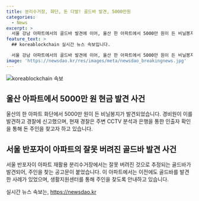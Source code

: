 ```yaml
---
title: 분리수거장, 화단, 돈 다발! 골드바 발견, 5000만원
categories:
  - News
excerpt: >
  서울 강남 아파트에서의 골드바 발견에 이어, 울산 한 아파트에서 5000만 원이 든 비닐봉지가 화단에서 발견됐다. 경비원이 돈다발을 발견하자 경찰에 신고했고, 현재 돈 주인을 찾기 위해 수사 중이다. 지난달 서초구 아파트에서도 골드바가 발견돼 주인 찾기에 관심이 쏠리고 있다. 생활지원센터는 관련 주민들에게 확인절차를 거친 후 골드바를 찾아가도록 요청하고 있다.
feature_text: >
  ## koreablockchain 실시간 뉴스 속보입니다.

  서울 강남 아파트에서의 골드바 발견에 이어, 울산 한 아파트에서 5000만 원이 든 비닐봉지가 화단에서 발견됐다. 경비원이 돈다발을 발견하자 경찰에 신고했고, 현재 돈 주인을 찾기 위해 수사 중이다. 지난달 서초구 아파트에서도 골드바가 발견돼 주인 찾기에 관심이 쏠리고 있다. 생활지원센터는 관련 주민들에게 확인절차를 거친 후 골드바를 찾아가도록 요청하고 있다.
image: 'https://newsdao.kr/res/images/meta/newsdao_breakingnews.jpg'
---
```


<p><img src="https://newsdao.kr/res/images/meta/newsdao_breakingnews.jpg" alt="koreablockchain 속보" /></p>

<h2 data-ke-size="size26">울산 아파트에서 5000만 원 현금 발견 사건</h2>

<p data-ke-size="size16">울산의 한 아파트 화단에서 5000만 원이 든 비닐봉지가 발견되었습니다. 경비원이 이를 발견하고 경찰에 신고했으며, 현재 경찰은 주변 CCTV 분석과 은행을 통한 인출자 확인을 통해 돈 주인을 찾고자 하고 있습니다.</p>

<h2 data-ke-size="size26">서울 반포자이 아파트의 잘못 버려진 골드바 발견 사건</h2>

<p data-ke-size="size16">서울 반포자이 아파트 재활용 분리수거장에서는 잘못 버려진 것으로 추정되는 골드바가 발견되어, 주인을 찾는 공고문이 붙었습니다. 이 아파트에서는 이전에도 골드바를 발견한 사례가 있었으며, 생활지원센터를 통해 주인을 찾도록 안내하고 있습니다.</p>
실시간 뉴스 속보는, <a href="https://newsdao.kr" rel="dofollow">https://newsdao.kr</a>


